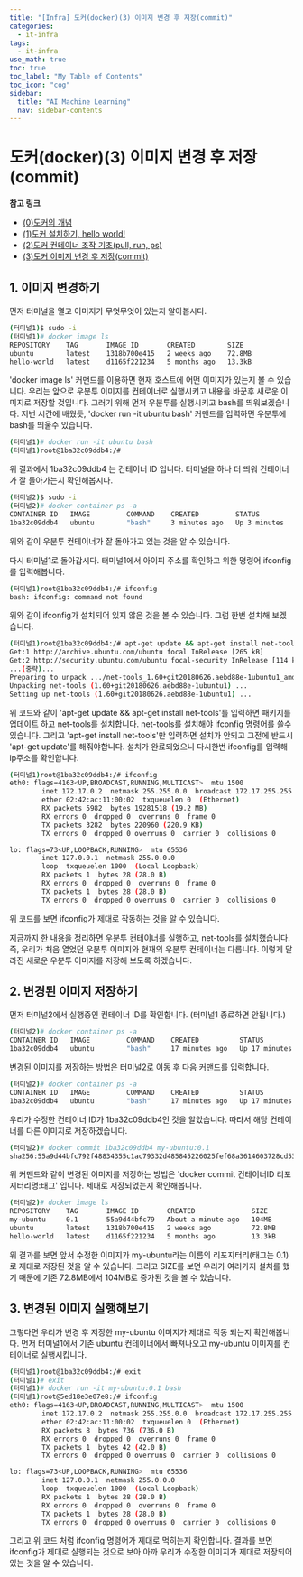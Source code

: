 ```yaml
---
title: "[Infra] 도커(docker)(3) 이미지 변경 후 저장(commit)" 
categories:
  - it-infra
tags:
  - it-infra
use_math: true
toc: true
toc_label: "My Table of Contents"
toc_icon: "cog"
sidebar:
  title: "AI Machine Learning"
  nav: sidebar-contents
---
```


# 도커(docker)(3) 이미지 변경 후 저장(commit)


**참고 링크**

* [(0)도커의 개념](https://losskatsu.github.io/it-infra/docker00/)
* [(1)도커 설치하기, hello world!](https://losskatsu.github.io/it-infra/docker01/)
* [(2)도커 컨테이너 조작 기초(pull, run, ps)](https://losskatsu.github.io/it-infra/docker02/)
* [(3)도커 이미지 변경 후 저장(commit)](https://losskatsu.github.io/it-infra/docker03/)

## 1. 이미지 변경하기

먼저 터미널을 열고 이미지가 무엇무엇이 있는지 알아봅시다. 

```bash
(터미널1)$ sudo -i
(터미널1)# docker image ls
REPOSITORY    TAG       IMAGE ID       CREATED        SIZE
ubuntu        latest    1318b700e415   2 weeks ago    72.8MB
hello-world   latest    d1165f221234   5 months ago   13.3kB
```

'docker image ls' 커맨드를 이용하면 현재 호스트에 어떤 이미지가 있는지 볼 수 있습니다. 
우리는 앞으로 우분투 이미지를 컨테이너로 실행시키고 내용을 바꾼후 새로운 이미지로 저장할 것입니다. 
그러기 위해 먼저 우분투를 실행시키고 bash를 띄워보겠습니다. 
저번 시간에 배웠듯, 'docker run -it ubuntu bash' 커맨드를 입력하면 우분투에 bash를 띄울수 있습니다. 

```bash
(터미널1)# docker run -it ubuntu bash
(터미널1)root@1ba32c09ddb4:/#
```

위 결과에서 1ba32c09ddb4 는 컨테이너 ID 입니다. 
터미널을 하나 더 띄워 컨테이너가 잘 돌아가는지 확인해봅시다. 

```bash
(터미널2)$ sudo -i
(터미널2)# docker container ps -a
CONTAINER ID   IMAGE         COMMAND    CREATED         STATUS                    PORTS     NAMES
1ba32c09ddb4   ubuntu        "bash"     3 minutes ago   Up 3 minutes                        romantic_rubin
```

위와 같이 우분투 컨테이너가 잘 돌아가고 있는 것을 알 수 있습니다. 

다시 터미널1로 돌아갑시다. 
터미널1에서 아이피 주소를 확인하고 위한 명령어 ifconfig를 입력해봅니다. 

```bash
(터미널1)root@1ba32c09ddb4:/# ifconfig
bash: ifconfig: command not found
```
위와 같이 ifconfig가 설치되어 있지 않은 것을 볼 수 있습니다. 
그럼 한번 설치해 보겠습니다. 

```bash
(터미널1)root@1ba32c09ddb4:/# apt-get update && apt-get install net-tools
Get:1 http://archive.ubuntu.com/ubuntu focal InRelease [265 kB]
Get:2 http://security.ubuntu.com/ubuntu focal-security InRelease [114 kB]
...(중략)...
Preparing to unpack .../net-tools_1.60+git20180626.aebd88e-1ubuntu1_amd64.deb ...
Unpacking net-tools (1.60+git20180626.aebd88e-1ubuntu1) ...
Setting up net-tools (1.60+git20180626.aebd88e-1ubuntu1) ...
```

위 코드와 같이 'apt-get update && apt-get install net-tools'를 입력하면 패키지를 업데이트 하고 net-tools를 설치합니다. 
net-tools를 설치해야 ifconfig 명령어를 쓸수 있습니다. 
그리고 'apt-get install net-tools'만 입력하면 설치가 안되고 그전에 반드시 'apt-get update'를 해줘야합니다. 
설치가 완료되었으니 다시한번 ifconfig를 입력해 ip주소를 확인합니다. 

```bash
(터미널1)root@1ba32c09ddb4:/# ifconfig
eth0: flags=4163<UP,BROADCAST,RUNNING,MULTICAST>  mtu 1500
        inet 172.17.0.2  netmask 255.255.0.0  broadcast 172.17.255.255
        ether 02:42:ac:11:00:02  txqueuelen 0  (Ethernet)
        RX packets 5982  bytes 19281518 (19.2 MB)
        RX errors 0  dropped 0  overruns 0  frame 0
        TX packets 3282  bytes 220960 (220.9 KB)
        TX errors 0  dropped 0 overruns 0  carrier 0  collisions 0

lo: flags=73<UP,LOOPBACK,RUNNING>  mtu 65536
        inet 127.0.0.1  netmask 255.0.0.0
        loop  txqueuelen 1000  (Local Loopback)
        RX packets 1  bytes 28 (28.0 B)
        RX errors 0  dropped 0  overruns 0  frame 0
        TX packets 1  bytes 28 (28.0 B)
        TX errors 0  dropped 0 overruns 0  carrier 0  collisions 0
```

위 코드를 보면 ifconfig가 제대로 작동하는 것을 알 수 있습니다. 

지금까지 한 내용을 정리하면 우분투 컨테이너를 실행하고, net-tools를 설치했습니다. 
즉, 우리가 처음 열었던 우분투 이미지와 현재의 우분투 컨테이너는 다릅니다. 
이렇게 달라진 새로운 우분투 이미지를 저장해 보도록 하겠습니다. 

## 2. 변경된 이미지 저장하기 

먼저 터미널2에서 실행중인 컨테이너 ID를 확인합니다. 
(터미널1 종료하면 안됩니다.)

```bash
(터미널2)# docker container ps -a
CONTAINER ID   IMAGE         COMMAND    CREATED          STATUS                    PORTS     NAMES
1ba32c09ddb4   ubuntu        "bash"     17 minutes ago   Up 17 minutes                       romantic_rubin
```

변경된 이미지를 저장하는 방법은 터미널2로 이동 후 다음 커맨드를 입력합니다. 

```bash
(터미널2)# docker container ps -a
CONTAINER ID   IMAGE         COMMAND    CREATED          STATUS                    PORTS     NAMES
1ba32c09ddb4   ubuntu        "bash"     17 minutes ago   Up 17 minutes                       romantic_rubin
```

우리가 수정한 컨테이너 ID가 1ba32c09ddb4인 것을 알았습니다.
따라서 해당 컨테이너를 다른 이미지로 저장하겠습니다.

```bash
(터미널2)# docker commit 1ba32c09ddb4 my-ubuntu:0.1
sha256:55a9d44bfc792f48834355c1ac79332d485845226025fef68a3614603728cd53
```

위 커맨드와 같이 변경된 이미지를 저장하는 방법은 'docker commit 컨테이너ID 리포지터리명:태그' 입니다. 
제대로 저장되었는지 확인해봅니다. 

```bash
(터미널2)# docker image ls
REPOSITORY    TAG       IMAGE ID       CREATED              SIZE
my-ubuntu     0.1       55a9d44bfc79   About a minute ago   104MB
ubuntu        latest    1318b700e415   2 weeks ago          72.8MB
hello-world   latest    d1165f221234   5 months ago         13.3kB
```

위 결과를 보면 앞서 수정한 이미지가 my-ubuntu라는 이름의 리포지터리(태그는 0.1)로 제대로 저장된 것을 알 수 있습니다. 
그리고 SIZE를 보면 우리가 여러가지 설치를 했기 때문에 기존 72.8MB에서 104MB로 증가된 것을 볼 수 있습니다. 


## 3. 변경된 이미지 실행해보기

그렇다면 우리가 변경 후 저장한 my-ubuntu 이미지가 제대로 작동 되는지 확인해봅니다. 
먼저 터미널1에서 기존 ubuntu 컨테이너에서 빠져나오고 my-ubuntu 이미지를 컨테이너로 실행시킵니다.
 
```bash
(터미널1)root@1ba32c09ddb4:/# exit
(터미널1)# exit
(터미널1)# docker run -it my-ubuntu:0.1 bash
(터미널1)root@5ed18e3e07e8:/# ifconfig
eth0: flags=4163<UP,BROADCAST,RUNNING,MULTICAST>  mtu 1500
        inet 172.17.0.2  netmask 255.255.0.0  broadcast 172.17.255.255
        ether 02:42:ac:11:00:02  txqueuelen 0  (Ethernet)
        RX packets 8  bytes 736 (736.0 B)
        RX errors 0  dropped 0  overruns 0  frame 0
        TX packets 1  bytes 42 (42.0 B)
        TX errors 0  dropped 0 overruns 0  carrier 0  collisions 0

lo: flags=73<UP,LOOPBACK,RUNNING>  mtu 65536
        inet 127.0.0.1  netmask 255.0.0.0
        loop  txqueuelen 1000  (Local Loopback)
        RX packets 1  bytes 28 (28.0 B)
        RX errors 0  dropped 0  overruns 0  frame 0
        TX packets 1  bytes 28 (28.0 B)
        TX errors 0  dropped 0 overruns 0  carrier 0  collisions 0
```

그리고 위 코드 처럼 ifconfig 명령어가 제대로 먹히는지 확인합니다. 
결과를 보면 ifconfig가 제대로 실행되는 것으로 보아 아까 우리가 수정한 이미지가 제대로 저장되어 있는 것을 알 수 있습니다. 


